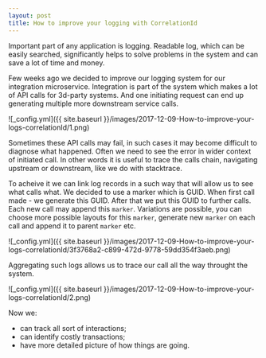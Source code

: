 ```yaml
---
layout: post
title: How to improve your logging with CorrelationId
---
```


Important part of any application is logging. Readable log,  which can be easily searched, significantly helps to solve problems in the system and can save a lot of time and money.

Few weeks ago we decided to improve our logging system for our integration microservice. Integration is part of the system which makes a lot of API calls for 3d-party systems. And one initiating request can end up generating multiple more downstream service calls.

![_config.yml]({{ site.baseurl }}/images/2017-12-09-How-to-improve-your-logs-correlationId/1.png)

Sometimes these API calls may fail, in such cases it may become difficult to diagnose what happened. Often we need to see the error in wider context of initiated call. In other words it is useful to trace the calls chain, navigating upstream or downstream, like we do with stacktrace.

To acheive it we can link log records in a such way that will allow us to see what calls what. We decided to use a marker which is GUID. When first call made - we generate this GUID. After that we put this GUID to further calls. Each new call may append this `marker`. Variations are possible, you can choose more possible layouts for this `marker`, generate new `marker` on each call and append it to parent `marker` etc.

![_config.yml]({{ site.baseurl }}/images/2017-12-09-How-to-improve-your-logs-correlationId/3f3768a2-c899-472d-9778-59dd354f3aeb.png)

Aggregating such logs allows us to trace our call all the way throught the system.

![_config.yml]({{ site.baseurl }}/images/2017-12-09-How-to-improve-your-logs-correlationId/2.png)

Now we:

- can track all sort of interactions;
- can identify costly transactions;
- have more detailed picture of how things are going.